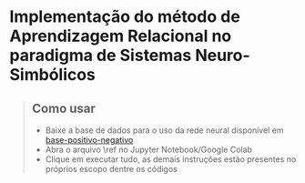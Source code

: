 # Implementação do método de Aprendizagem Relacional no paradigma de Sistemas Neuro-Simbólicos


> ## Como usar
>
> - Baixe a base de dados para o uso da rede neural disponível em [base-positivo-negativo](https://github.com/abriciof/ED2-e-LED/blob/main/bin2gray.vhd)
> - Abra o arquivo \ref no Jupyter Notebook/Google Colab
> - Clique em executar tudo, as demais instruções estão presentes no próprios escopo dentre os códigos
> 
